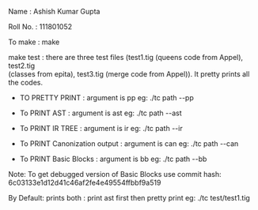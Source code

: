 Name : Ashish Kumar Gupta

Roll No. : 111801052

To make : make

make test : there are three test files (test1.tig (queens code from Appel), test2.tig    
            (classes from epita), test3.tig (merge code from Appel)). It pretty prints all the codes. 

- TO PRETTY PRINT : argument is pp
                    eg: ./tc path --pp

- To PRINT AST : argument is ast
                 eg: ./tc path --ast

- To PRINT IR TREE : argument is ir
                     eg: ./tc path --ir

- To PRINT Canonization output : argument is can
                                 eg: ./tc path --can

- To PRINT Basic Blocks : argument is bb
                          eg: ./tc path --bb
 
Note: To get debugged version of Basic Blocks use commit hash: 6c03133e1d12d41c46af2fe4e49554ffbbf9a519 

By Default: prints both : print ast first then pretty print
                          eg: ./tc test/test1.tig 



 